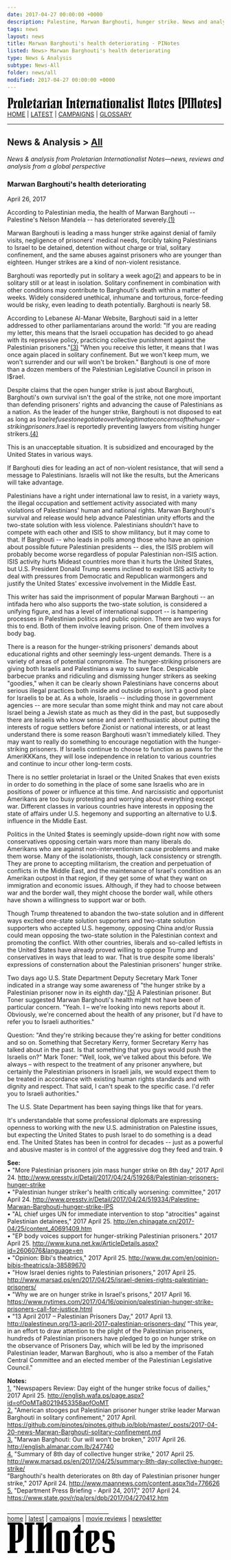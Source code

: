 ```yaml
---
date: 2017-04-27 00:00:00 +0000
description: Palestine, Marwan Barghouti, hunger strike. News and analysis from PINotes -- news, reviews and analysis from a Maoist global perspective
tags: news
layout: news
title: Marwan Barghouti's health deteriorating - PINotes
listed: News> Marwan Barghouti's health deteriorating
type: News & Analysis
subtype: News-All
folder: news/all
modified: 2017-04-27 00:00:00 +0000
---
```

<div class="hide"><p id="banner-md"><a href="../index.md"><img src="../_layouts/images/banner_small_600.png" alt="Proletarian Internationalist Notes (PINotes)" /></a><br /><a href="../index.md">HOME</a> | <a href="../pages/latest.md">LATEST</a> | <a href="../pages/agitation/index.md">CAMPAIGNS</a> | <a href="../pages/glossary/index.md">GLOSSARY</a></p><hr /><h2>News & Analysis &gt; <a href="../news/all/index.md">All</a></h2></div><p id="area-description"><i>News & analysis from Proletarian Internationalist Notes&mdash;news, reviews and analysis from a global perspective</i></p><div class="hide"></div>

### Marwan Barghouti's health deteriorating

<span id="byline">April 26, 2017</span>

According to Palestinian media, the health of Marwan Barghouti -- Palestine's Nelson Mandela -- has deteriorated severely.<a class="note-ref" href="#user-content-note1" name="user-content-noteref1">(1)</a>

Marwan Barghouti is leading a mass hunger strike against denial of family visits, negligence of prisoners' medical needs, forcibly taking Palestinians to Israel to be detained, detention without charge or trial, solitary confinement, and the same abuses against prisoners who are younger than eighteen. Hunger strikes are a kind of non-violent resistance.

Barghouti was reportedly put in solitary a week ago<a class="note-ref" href="#user-content-note2" name="user-content-noteref2">(2)</a> and appears to be in solitary still or at least in isolation. Solitary confinement in combination with other conditions may contribute to Barghouti's death within a matter of weeks. Widely considered unethical, inhumane and torturous, force-feeding would be risky, even leading to death potentially. Barghouti is nearly 58.

According to Lebanese Al-Manar Website, Barghouti said in a letter addressed to other parliamentarians around the world: "If you are reading my letter, this means that the Israeli occupation has decided to go ahead with its repressive policy, practicing collective punishment against the Palestinian prisoners."<a class="note-ref" href="#user-content-note3" name="user-content-noteref3">(3)</a> "When you receive this letter, it means that I was once again placed in solitary confinement. But we won't keep mum, we won't surrender and our will won't be broken." Barghouti is one of more than a dozen members of the Palestinian Legislative Council in prison in I$rael.

Despite claims that the open hunger strike is just about Barghouti, Barghouti's own survival isn't the goal of the strike, not one more important than defending prisoners' rights and advancing the cause of Palestinians as a nation. As the leader of the hunger strike, Barghouti is not disposed to eat as long as I$rael refuses to negotiate over the legitimate concerns of the hunger-striking prisoners. I$rael is reportedly preventing lawyers from visiting hunger strikers.<a class="note-ref" href="#user-content-note4" name="user-content-noteref4">(4)</a>

This is an unacceptable situation. It is subsidized and encouraged by the United States in various ways.

If Barghouti dies for leading an act of non-violent resistance, that will send a message to Palestinians. Israelis will not like the results, but the Americans will take advantage.

Palestinians have a right under international law to resist, in a variety ways, the illegal occupation and settlement activity associated with many violations of Palestinians' human and national rights. Marwan Barghouti's survival and release would help advance Palestinian unity efforts and the two-state solution with less violence. Palestinians shouldn't have to compete with each other and ISIS to show militancy, but it may come to that. If Barghouti -- who leads in polls among those who have an opinion about possible future Palestinian presidents -- dies, the ISIS problem will probably become worse regardless of popular Palestinian non-ISIS action. ISIS activity hurts Mideast countries more than it hurts the United States, but U.S. President Donald Trump seems inclined to exploit ISIS activity to deal with pressures from Democratic and Republican warmongers and justify the United States' excessive involvement in the Middle East.

This writer has said the imprisonment of popular Marwan Barghouti -- an intifada hero who also supports the two-state solution, is considered a unifying figure, and has a level of international support -- is hampering processes in Palestinian politics and public opinion. There are two ways for this to end. Both of them involve leaving prison. One of them involves a body bag.

There is a reason for the hunger-striking prisoners' demands about educational rights and other seemingly less-urgent demands. There is a variety of areas of potential compromise. The hunger-striking prisoners are giving both Israelis and Palestinians a way to save face. Despicable barbecue pranks and ridiculing and dismissing hunger strikers as seeking "goodies," when it can be clearly shown Palestinians have concerns about serious illegal practices both inside and outside prison, isn't a good place for Israelis to be at. As a whole, Israelis -- including those in government agencies -- are more secular than some might think and may not care about Israel being a Jewish state as much as they did in the past, but supposedly there are Israelis who know sense and aren't enthusiastic about putting the interests of rogue settlers before Zionist or national interests, or at least understand there is some reason Barghouti wasn't immediately killed. They may want to really do something to encourage negotiation with the hunger-striking prisoners. If Israelis continue to choose to function as pawns for the AmeriKKKans, they will lose independence in relation to various countries and continue to incur other long-term costs.

There is no settler proletariat in Israel or the United Snakes that even exists in order to do something in the place of some sane Israelis who are in positions of power or influence at this time. And narcissistic and opportunist Amerikans are too busy protesting and worrying about everything except war. Different classes in various countries have interests in opposing the state of affairs under U.S. hegemony and supporting an alternative to U.$. influence in the Middle East.

Politics in the United $tates is seemingly upside-down right now with some conservatives opposing certain wars more than many liberals do. Amerikans who are against non-interventionism cause problems and make them worse. Many of the isolationists, though, lack consistency or strength. They are prone to accepting militarism, the creation and perpetuation of conflicts in the Middle East, and the maintenance of Israel's condition as an Amerikan outpost in that region, if they get some of what they want on immigration and economic issues. Although, if they had to choose between war and the border wall, they might choose the border wall, while others have shown a willingness to support war or both.

Though Trump threatened to abandon the two-state solution and in different ways excited one-state solution supporters and two-state solution supporters who accepted U.S. hegemony, opposing China and/or Russia could mean opposing the two-state solution in the Palestinian context and promoting the conflict. With other countries, liberals and so-called leftists in the United $tates have already proved willing to oppose Trump and conservatives in ways that lead to war. That is true despite some liberals' expressions of consternation about the Palestinian prisoners' hunger strike.

Two days ago U.S. State Department Deputy Secretary Mark Toner indicated in a strange way some awareness of "the hunger strike by a Palestinian prisoner now in its eighth day."<a class="note-ref" href="#user-content-note5" name="user-content-noteref5">(5)</a> A Palestinian prisoner. But Toner suggested Marwan Barghouti's health might not have been of particular concern. "Yeah. I – we're looking into news reports about it. Obviously, we're concerned about the health of any prisoner, but I'd have to refer you to Israeli authorities."

Question: "And they're striking because they're asking for better conditions and so on. Something that Secretary Kerry, former Secretary Kerry has talked about in the past. Is that something that you guys would push the Israelis on?" Mark Toner: "Well, look, we've talked about this before. We always – with respect to the treatment of any prisoner anywhere, but certainly the Palestinian prisoners in Israeli jails, we would expect them to be treated in accordance with existing human rights standards and with dignity and respect. That said, I can't speak to the specific case. I'd refer you to Israeli authorities."

The U.S. State Department has been saying things like that for years.

It's understandable that some professional diplomats are expressing openness to working with the new U.S. administration on Palestine issues, but expecting the United States to push Israel to do something is a dead end. The United States has been in control for decades -- just as a powerful and abusive master is in control of the aggressive dog they feed and train. &loz;

<b>See:</b><br />
&bull; "More Palestinian prisoners join mass hunger strike on 8th day," 2017 April 24. http://www.presstv.ir/Detail/2017/04/24/519268/Palestinian-prisoners-hunger-strike<br />
&bull; "Palestinian hunger striker's health critically worsening: committee," 2017 April 24. http://www.presstv.ir/Detail/2017/04/24/519334/Palestine-Marwan-Barghouti-hunger-strike-IPS<br />
&bull; "AL chief urges UN for immediate intervention to stop "atrocities" against Palestinian detainees," 2017 April 25. http://en.chinagate.cn/2017-04/25/content_40691409.htm<br />
&bull; "EP body voices support for hunger-striking Palestinian prisoners." 2017 April 25. http://www.kuna.net.kw/ArticleDetails.aspx?id=2606076&language=en<br />
&bull; "Opinion: Bibi's theatrics," 2017 April 25. http://www.dw.com/en/opinion-bibis-theatrics/a-38589670<br />
&bull; "How Israel denies rights to Palestinian prisoners," 2017 April 25. http://www.marsad.ps/en/2017/04/25/israel-denies-rights-palestinian-prisoners/<br />
&bull; "Why we are on hunger strike in Israel's prisons," 2017 April 16. https://www.nytimes.com/2017/04/16/opinion/palestinian-hunger-strike-prisoners-call-for-justice.html<br />
&bull; "13 April 2017 – Palestinian Prisoners Day," 2017 April 13. http://palestineun.org/13-april-2017-palestinian-prisoners-day/ "This year, in an effort to draw attention to the plight of the Palestinian prisoners, hundreds of Palestinian prisoners have pledged to go on hunger strike on the observance of Prisoners Day, which will be led by the imprisoned Palestinian leader, Marwan Barghouti, who is also a member of the Fatah Central Committee and an elected member of the Palestinian Legislative Council."

<b>Notes:</b><br />
<a class="note-no" href="#user-content-noteref1" name="user-content-note1">1.</a> "Newspapers Review: Day eight of the hunger strike focus of dailies," 2017 April 25. http://english.wafa.ps/page.aspx?id=ofOoMTa80219453358aofOoMT<br />
<a class="note-no" href="#user-content-noteref2" name="user-content-note2">2.</a> "American stooges put Palestinian prisoner hunger strike leader Marwan Barghouti in solitary confinement," 2017 April. <a href="https://github.com/pinotes/pinotes.github.io/blob/master/_posts/2017-04-20-news-Marwan-Barghouti-solitary-confinement.md" target="_blank">https://github.com/pinotes/pinotes.github.io/blob/master/_posts/2017-04-20-news-Marwan-Barghouti-solitary-confinement.md</a><br />
<a class="note-no" href="#user-content-noteref3" name="user-content-note3">3.</a> "Marwan Barghouti: Our will won't be broken," 2017 April 26. http://english.almanar.com.lb/247740<br />
<a class="note-no" href="#user-content-noteref4" name="user-content-note4">4.</a> "Summary of 8th day of collective hunger strike," 2017 April 25. http://www.marsad.ps/en/2017/04/25/summary-8th-day-collective-hunger-strike/<br />
"Barghouthi's health deteriorates on 8th day of Palestinian prisoner hunger strike," 2017 April 24. http://www.maannews.com/content.aspx?id=776626<br />
<a class="note-no" href="#user-content-noteref5" name="user-content-note5">5.</a> "Department Press Briefing - April 24, 2017," 2017 April 24. https://www.state.gov/r/pa/prs/dpb/2017/04/270412.htm

<div class="hide"></div><div class="hide"><p>_____________________________________<br /><a href="../index.md">home</a> | <a href="../pages/latest.md">latest</a> | <a href="../pages/agitation/index.md">campaigns</a> | <a href="../reviews/movies/index.md">movie reviews</a> | <a href="../pages/newsletter/index.md">newsletter</a><br /><a href="../index.md"><img src="../_layouts/images/logo_250.png" alt="PINotes" /></a></p></div>
